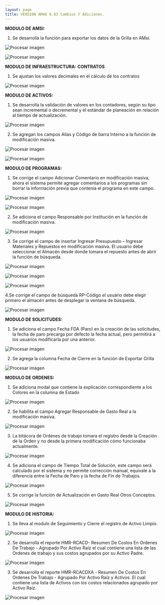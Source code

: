 ```yaml
---
layout: page
title: VERSION AM4G 0.83 Cambios Y Adiciones.
---
```

**MODULO DE AMSI:**

1. Se desarrolla la función para exportar los datos de la Grilla en AMsi.



![Procesar imagen](https://ayuda.winsoftware.com.co/assets/images/Version83/Imagen1.png)

![Procesar imagen](https://ayuda.winsoftware.com.co/assets/images/Version83/Imagen2.png)

**MODULO DE INFRAESTRUCTURA:**
**CONTRATOS**

1. Se ajustan los valores decimales en el cálculo de los contratos


![Procesar imagen](https://ayuda.winsoftware.com.co/assets/images/Version83/Imagen3.png)




**MODULO DE ACTIVOS:**

1. Se desarrolla la validación de valores en los contadores, según su tipo sean incremental o decremental y el estándar de planeación en relación al tiempo de actualización.



![Procesar imagen](https://ayuda.winsoftware.com.co/assets/images/Version83/Imagen4.png)

2. Se agregan los campos Alias y Código de barra Interno a la función de modificación masiva.

![Procesar imagen](https://ayuda.winsoftware.com.co/assets/images/Version83/Imagen5.png)


![Procesar imagen](https://ayuda.winsoftware.com.co/assets/images/Version83/imagen6.png)

**MODULO DE PROGRAMAS:**

1. Se corrige el campo Adicionar Comentario en modificación masiva, ahora el sistema permite agregar comentarios a los programas sin borrar la información previa que contenía el programa en este campo.

![Procesar imagen](https://ayuda.winsoftware.com.co/assets/images/Version83/imagen7.png)

![Procesar imagen](https://ayuda.winsoftware.com.co/assets/images/Version83/imagen8.png)


2. Se adiciona el campo Responsable por Institución en la función de modificación masiva.

![Procesar imagen](https://ayuda.winsoftware.com.co/assets/images/Version83/imagen9.png)


3. Se corrige el campo de insertar Ingresar Presupuesto – Ingresar Materiales y Repuestos en modificación masiva. El usuario debe seleccionar el Almacén desde donde tomara el repuesto antes de abrir la función de búsqueda.

![Procesar imagen](https://ayuda.winsoftware.com.co/assets/images/Version83/imagen10.png)

![Procesar imagen](https://ayuda.winsoftware.com.co/assets/images/Version83/imagen11.png)

![Procesar imagen](https://ayuda.winsoftware.com.co/assets/images/Version83/imagen12.png)

4.Se corrige el campo de búsqueda RP-Código el usuario debe elegir primero el almacén antes de desplegar la ventana de búsqueda.

![Procesar imagen](https://ayuda.winsoftware.com.co/assets/images/Version83/imagen13.png)

**MODULO DE SOLICITUDES:**

1. Se adiciona el campo Fecha FDA (Paro) en la creación de las solicitudes, la fecha de paro precarga por defecto la fecha actual, pero permitirá a los usuarios modificarla por una anterior.

![Procesar imagen](https://ayuda.winsoftware.com.co/assets/images/Version83/imagen14.png)

2. Se agrega la columna Fecha de Cierre en la función de Exportar Grilla

![Procesar imagen](https://ayuda.winsoftware.com.co/assets/images/Version83/imagen15.png)


**MODULO DE ORDENES:**

1. Se adiciona modal que contiene la explicación correspondiente a los Colores en la columna de Estado

![Procesar imagen](https://ayuda.winsoftware.com.co/assets/images/Version83/imagen16.png)

2. Se habilita el campo Agregar Responsable de Gasto Real a la modificación masiva.

![Procesar imagen](https://ayuda.winsoftware.com.co/assets/images/Version83/imagen17.png)

3. La bitácora de Ordenes de trabajo tomara el registro desde la Creación de la Orden y no desde la primera modificación cómo funcionaba actualmente.

![Procesar imagen](https://ayuda.winsoftware.com.co/assets/images/Version83/imagen18.png)

4. Se adiciona el campo de Tiempo Total de Solución, este campo será calculado por el sistema y no permite corrección manual, equivale a la diferencia entre la Fecha de Paro y la fecha de Fin de Trabajos.

![Procesar imagen](https://ayuda.winsoftware.com.co/assets/images/Version83/imagen19.png)

5. Se corrige la función de Actualización en Gasto Real Otros Conceptos.

![Procesar imagen](https://ayuda.winsoftware.com.co/assets/images/Version83/imagen22.png)


**MODULO DE HISTORIA:**

1. Se lleva al modulo de Seguimiento y Cierre el registro de Activo Limpio.

![Procesar imagen](https://ayuda.winsoftware.com.co/assets/images/Version83/imagen23.png)


2. Se desarrolla el reporte HMR-RCACD- Resumen De Costos En Ordenes De Trabajo - Agrupado Por Activo Raíz el cual contiene una lista de las Ordenes de trabajo y sus costos agrupados por su Activo Padre.

![Procesar imagen](https://ayuda.winsoftware.com.co/assets/images/Version83/imagen24.png)


3. Se desarrolla el reporte HMR-RCACDXA - Resumen De Costos En Ordenes De Trabajo - Agrupado Por Activo Raíz y Activos. El cual contiene una lista de Activos con los costos relacionados agrupado por Activo Raíz.

![Procesar imagen](https://ayuda.winsoftware.com.co/assets/images/Version83/imagen25.png)










